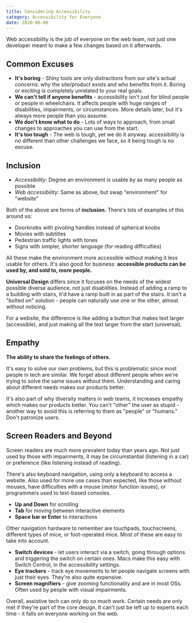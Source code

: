 ```yaml
---
title: Considering Accessibility
category: Accessibility for Everyone
date: 2020-06-08
---
```


Web accessibility is the job of everyone on the web team, not just one developer meant to make a few changes based on it afterwards.

## Common Excuses

* **It's boring** - Shiny tools are only distractions from our site's actual concerns: why the site/product exists and who benefits from it. Boring or exciting is completely unrelated to your real goals.
* **We can't tell if anyone benefits** - accessibility isn't just for blind people or people in wheelchairs. It affects people with huge ranges of disabilities, impairments, or circumstances. More details later, but it's always more people than you assume.
* **We don't know what to do** - Lots of ways to approach, from small changes to approaches you can use from the start.
* **It's too tough** - The web is tough, yet we do it anyway. accessibility is no different than other challenges we face, so it being tough is no excuse.

## Inclusion

* _Accessibility_: Degree an environment is usable by as many people as possible
* _Web accessibility_: Same as above, but swap "environment" for "website"

Both of the above are forms of **inclusion.** There's lots of examples of this around us:

* Doorknobs with pivoting handles instead of spherical knobs
* Movies with subtitles
* Pedestrian traffic lights with tones
* Signs with simpler, shorter language (for reading difficulties)

All these make the environment more accessible without making it less usable for others. It's also good for business: **accessible products can be used by, and sold to, more people.**

**Universal Design** differs since it focuses on the needs of the widest possible diverse audience, not just disabilities. Instead of adding a ramp to a building with stairs, it'd have a ramp built in as part of the stairs. It isn't a "bolted on" solution - people can naturally use one or the other, almost without noticing.

For a website, the difference is like adding a button that makes text larger (accessible), and just making all the text larger from the start (universal).

## Empathy

**The ability to share the feelings of others.**

It's easy to solve our own problems, but this is problematic since most people in tech are similar. We forget about different people when we're trying to solve the same issues without them. Understanding and caring about different needs makes our products better.

It's also part of why diversity matters in web teams, it increases empathy which makes our products better. You can't "other" the user as stupid - another way to avoid this is referring to them as "people" or "humans." Don't patronize users.

## Screen Readers and Beyond

Screen readers are much more prevalent today than years ago. Not just used by those with impairments, it may be circumstantial (listening in a car) or preference (like listening instead of reading).

There's also keyboard navigation, using only a keyboard to access a website. Also used for more use cases than expected, like those without mouses, have difficulties with a mouse (motor function issues), or programmers used to text-based consoles.

* **Up and Down** for scrolling
* **Tab** for moving between interactive elements
* **Space bar or Enter** to interactions

Other navigation hardware to remember are touchpads, touchscreens, different types of mice, or foot-operated mice. Most of these are easy to take into account.

* **Switch devices** - let users interact via a switch, going through options and triggering the switch on certain ones. Macs make this easy with Switch Control, in the accessibility settings.
* **Eye trackers** - track eye movements to let people navigate screens with just their eyes. They're also quite expensive.
* **Screen magnifiers** - give zooming functionality and are in most OSs. Often used by people with visual impairments.

Overall, assistive tech can only do so much work. Certain needs are only met if they're part of the core design. It can't just be left up to experts each time - it falls on everyone working on the web.
